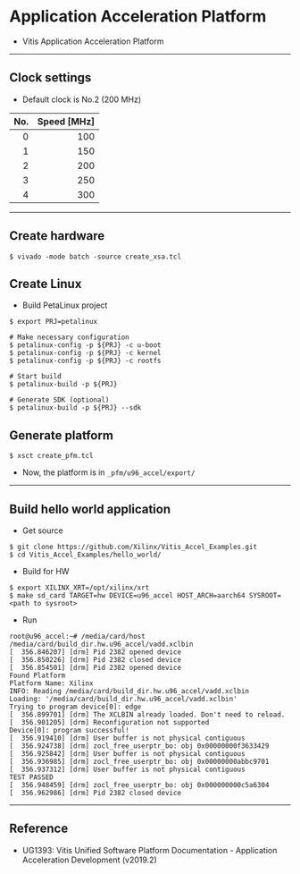 # Application Acceleration Platform

- Vitis Application Acceleration Platform

***

## Clock settings

- Default clock is No.2 (200 MHz)

| No. | Speed [MHz] |
|----:|------------:|
|   0 |         100 |
|   1 |         150 |
|   2 |         200 |
|   3 |         250 |
|   4 |         300 |

***

## Create hardware

```shell-session
$ vivado -mode batch -source create_xsa.tcl
```

## Create Linux

- Build PetaLinux project

```shell-session
$ export PRJ=petalinux

# Make necessary configuration
$ petalinux-config -p ${PRJ} -c u-boot
$ petalinux-config -p ${PRJ} -c kernel
$ petalinux-config -p ${PRJ} -c rootfs

# Start build
$ petalinux-build -p ${PRJ}

# Generate SDK (optional)
$ petalinux-build -p ${PRJ} --sdk
```

## Generate platform

```shell-session
$ xsct create_pfm.tcl
```

- Now, the platform is in ``_pfm/u96_accel/export/``

***

## Build hello world application

- Get source

```shells-session
$ git clone https://github.com/Xilinx/Vitis_Accel_Examples.git
$ cd Vitis_Accel_Examples/hello_world/
```

- Build for HW

```shell-session
$ export XILINX_XRT=/opt/xilinx/xrt
$ make sd_card TARGET=hw DEVICE=u96_accel HOST_ARCH=aarch64 SYSROOT=<path to sysroot>
```

- Run

```shell-session
root@u96_accel:~# /media/card/host /media/card/build_dir.hw.u96_accel/vadd.xclbin
[  356.846207] [drm] Pid 2382 opened device
[  356.850226] [drm] Pid 2382 closed device
[  356.854501] [drm] Pid 2382 opened device
Found Platform
Platform Name: Xilinx
INFO: Reading /media/card/build_dir.hw.u96_accel/vadd.xclbin
Loading: '/media/card/build_dir.hw.u96_accel/vadd.xclbin'
Trying to program device[0]: edge
[  356.899701] [drm] The XCLBIN already loaded. Don't need to reload.
[  356.901205] [drm] Reconfiguration not supported
Device[0]: program successful!
[  356.919410] [drm] User buffer is not physical contiguous
[  356.924738] [drm] zocl_free_userptr_bo: obj 0x00000000f3633429
[  356.925842] [drm] User buffer is not physical contiguous
[  356.936985] [drm] zocl_free_userptr_bo: obj 0x00000000abbc9701
[  356.937312] [drm] User buffer is not physical contiguous
TEST PASSED
[  356.948459] [drm] zocl_free_userptr_bo: obj 0x000000000c5a6304
[  356.962986] [drm] Pid 2382 closed device
```

***

## Reference

- UG1393: Vitis Unified Software Platform Documentation - Application Acceleration Development (v2019.2)

